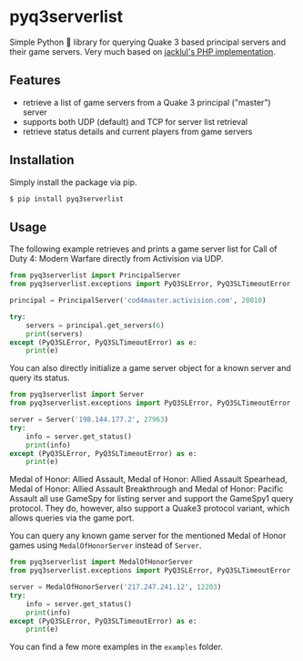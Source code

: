 # pyq3serverlist

Simple Python 🐍 library for querying Quake 3 based principal servers and their game servers. Very much based on [jacklul's PHP implementation](https://github.com/jacklul/q3serverlist).

## Features
- retrieve a list of game servers from a Quake 3 principal ("master") server
- supports both UDP (default) and TCP for server list retrieval
- retrieve status details and current players from game servers

## Installation
Simply install the package via pip.

```bash
$ pip install pyq3serverlist
```

## Usage
The following example retrieves and prints a game server list for Call of Duty 4: Modern Warfare directly from Activision via UDP.

```python
from pyq3serverlist import PrincipalServer
from pyq3serverlist.exceptions import PyQ3SLError, PyQ3SLTimeoutError

principal = PrincipalServer('cod4master.activision.com', 20810)

try:
    servers = principal.get_servers(6)
    print(servers)
except (PyQ3SLError, PyQ3SLTimeoutError) as e:
    print(e)
```

You can also directly initialize a game server object for a known server and query its status.

```python
from pyq3serverlist import Server
from pyq3serverlist.exceptions import PyQ3SLError, PyQ3SLTimeoutError

server = Server('198.144.177.2', 27963)
try:
    info = server.get_status()
    print(info)
except (PyQ3SLError, PyQ3SLTimeoutError) as e:
    print(e)
```

Medal of Honor: Allied Assault, Medal of Honor: Allied Assault Spearhead, Medal of Honor: Allied Assault Breakthrough and Medal of Honor: Pacific Assault all use GameSpy for listing server and support the GameSpy1 query protocol. They do, however, also support a Quake3 protocol variant, which allows queries via the game port.

You can query any known game server for the mentioned Medal of Honor games using `MedalOfHonorServer` instead of `Server`.

```python
from pyq3serverlist import MedalOfHonorServer
from pyq3serverlist.exceptions import PyQ3SLError, PyQ3SLTimeoutError

server = MedalOfHonorServer('217.247.241.12', 12203)
try:
    info = server.get_status()
    print(info)
except (PyQ3SLError, PyQ3SLTimeoutError) as e:
    print(e)
```

You can find a few more examples in the `examples` folder.